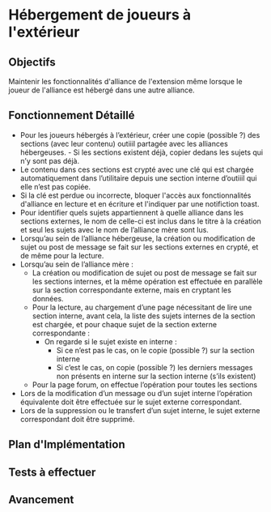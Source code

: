 # Hébergement de joueurs à l'extérieur

## Objectifs
Maintenir les fonctionnalités d'alliance de l'extension même lorsque le joueur de l'alliance est hébergé dans une autre alliance.

## Fonctionnement Détaillé
- Pour les joueurs hébergés à l’extérieur, créer une copie (possible ?) des sections (avec leur contenu) outiiil partagée avec les alliances hébergeuses. - Si les sections existent déjà, copier dedans les sujets qui n’y sont pas déjà. 
- Le contenu dans ces sections est crypté avec une clé qui est chargée automatiquement dans l’utilitaire depuis une section interne d’outiiil qui elle n’est pas copiée.
- Si la clé est perdue ou incorrecte, bloquer l'accès aux fonctionnalités d'alliance en lecture et en écriture et l'indiquer par une notifiction toast.
- Pour identifier quels sujets appartiennent à quelle alliance dans les sections externes, le nom de celle-ci est inclus dans le titre à la création et seul les sujets avec le nom de l’alliance mère sont lus.
- Lorsqu’au sein de l’alliance hébergeuse, la création ou modification de sujet ou post de message se fait sur les sections externes en crypté, et de même pour la lecture.
- Lorsqu’au sein de l’alliance mère :
    - La création ou modification de sujet ou post de message se fait sur les sections internes, et la même opération est effectuée en parallèle sur la section correspondante externe, mais en cryptant les données.
    - Pour la lecture, au chargement d’une page nécessitant de lire une section interne, avant cela, la liste des sujets internes de la section est chargée, et pour chaque sujet de la section externe correspondante :
        - On regarde si le sujet existe en interne :
            - Si ce n’est pas le cas, on le copie (possible ?) sur la section interne
            - Si c’est le cas, on copie (possible ?) les derniers messages non présents en interne sur la section interne (s’ils existent)
    - Pour la page forum, on effectue l’opération pour toutes les sections
- Lors de la modification d’un message ou d’un sujet interne l’opération équivalente doit être effectuée sur le sujet externe correspondant.
- Lors de la suppression ou le transfert d’un sujet interne, le sujet externe correspondant doit être supprimé.

## Plan d'Implémentation

## Tests à effectuer

## Avancement